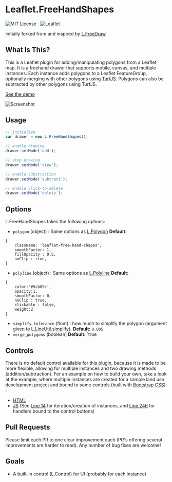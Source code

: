 Leaflet.FreeHandShapes
================

![MIT License](http://img.shields.io/badge/license-MIT-lightgrey.svg)
&nbsp;
![Leaflet](http://img.shields.io/badge/leaflet-1.0.2-green.svg)

Initially forked from and inspired by [L.FreeDraw](https://github.com/Wildhoney/Leaflet.FreeDraw)

## What Is This?

This is a Leaflet plugin for adding/manipulating polygons from a Leaflet map.  It is a freehand drawer that supports mobile, canvas, and multiple instances.  Each instance adds polygons to a Leaflet FeatureGroup, optionally merging with other polygons using [TurfJS](http://turfjs.org/).  Polygons can also be subtracted by other polygons using TurfJS.

[See the demo](https://bozdoz.github.io/Leaflet.FreeHandShapes/)

![Screenshot](http://i.imgur.com/5Zis4Q4.png)

## Usage

```javascript
// initialize
var drawer = new L.FreeHandShapes();

// enable drawing
drawer.setMode('add');

// stop drawing
drawer.setMode('view');

// enable substraction
drawer.setMode('subtract');

// enable click-to-delete
drawer.setMode('delete');
```

## Options

L.FreeHandShapes takes the following options:

* `polygon` (object) : Same options as [L.Polygon](http://leafletjs.com/reference-1.0.2.html#polygon)
**Default:**
```
{
    className: 'leaflet-free-hand-shapes',
    smoothFactor: 1,
    fillOpacity : 0.5,
    noClip : true,
}
```
* `polyline` (object) : Same options as [L.Polyline](http://leafletjs.com/reference-1.0.2.html#polyline)
**Default:**
```
{
    color:'#5cb85c',
    opacity:1,
    smoothFactor: 0,
    noClip : true,
    clickable : false,
    weight:2
}
```
* `simplify_tolerance` (float) : how much to simplify the polygon (argument given to [L.LineUtil.simplify](https://github.com/Leaflet/Leaflet/blob/master/src/geometry/LineUtil.js)). 
**Default:**
`0.005`
* `merge_polygons` (boolean)
**Default:**
`true

## Controls

There is no default control available for this plugin, because it is made to be more flexible, allowing for multiple instances and two drawing methods (addition/subtraction).  For an example on how to build your own, take a look at the example, where multiple instances are created for a sample land use development project and bound to some controls (built with [Bootstrap CSS](http://getbootstrap.com/)) : 

* [HTML](https://github.com/bozdoz/Leaflet.FreeHandShapes/blob/master/example/index.html)
* [JS](https://github.com/bozdoz/Leaflet.FreeHandShapes/blob/master/example/js/draw-controller.js) (See [Line 14](https://github.com/bozdoz/Leaflet.FreeHandShapes/blob/master/example/js/draw-controller.js#L14) for iteration/creation of instances, and [Line 246](https://github.com/bozdoz/Leaflet.FreeHandShapes/blob/master/example/js/draw-controller.js#L246) for handlers bound to the control buttons)

## Pull Requests

Please limit each PR to one clear improvement each (PR's offering several improvements are harder to read).  Any number of bug fixes are welcome!

## Goals

* A built-in control (L.Control) for UI (probably for each instance)